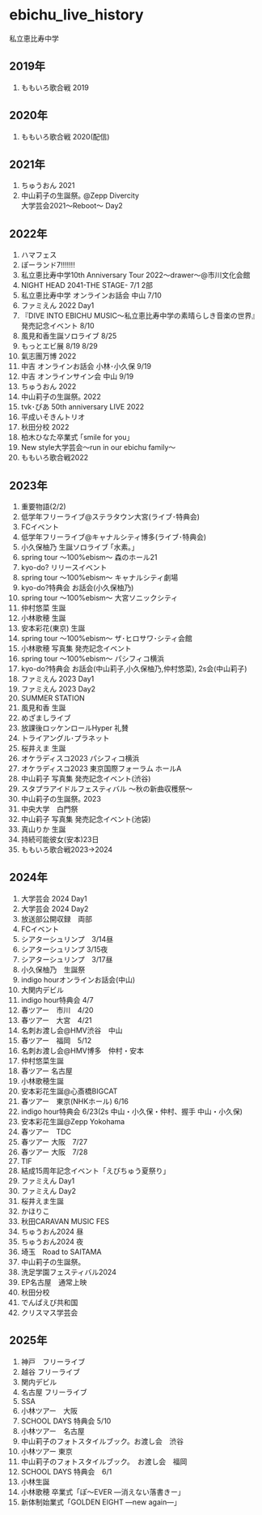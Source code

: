 # ebichu_live_history
私立恵比寿中学  
## 2019年
1. ももいろ歌合戦 2019  
## 2020年
1. ももいろ歌合戦 2020(配信)  
## 2021年
1. ちゅうおん 2021  
2. 中山莉子の生誕祭｡ @Zepp Divercity  
大学芸会2021～Reboot～ Day2  
## 2022年
1. ハマフェス  
2. ぽーランド7!!!!!!!  
3. 私立恵比寿中学10th Anniversary Tour 2022～drawer～@市川文化会館  
4. NIGHT HEAD 2041-THE STAGE- 7/1 2部  
5. 私立恵比寿中学 オンラインお話会 中山 7/10    
6. ファミえん 2022 Day1  
7. 『DIVE INTO EBICHU MUSIC～私立恵比寿中学の素晴らしき音楽の世界』 発売記念イベント 8/10   
8. 風見和香生誕ソロライブ 8/25  
9. もっとエビ展  8/19 8/29  
10. 氣志團万博 2022  
11. 中吉 オンラインお話会 小林･小久保 9/19  
12. 中吉 オンラインサイン会 中山 9/19  
13. ちゅうおん 2022  
14. 中山莉子の生誕祭｡ 2022  
15. tvk･ぴあ 50th anniversary LIVE 2022  
16. 平成いそきんトリオ  
17. 秋田分校 2022   
18. 柏木ひなた卒業式 ｢smile for you｣  
19. New style大学芸会～run in our ebichu family～  
20. ももいろ歌合戦2022  
## 2023年
1. 重要物語(2/2)  
2. 低学年フリーライブ@ステラタウン大宮(ライブ･特典会)  
3. FCイベント  
4. 低学年フリーライブ@キャナルシティ博多(ライブ･特典会)  
5. 小久保柚乃 生誕ソロライブ ｢水素｡｣  
6. spring tour 〜100%ebism〜 森のホール21  
7. kyo-do? リリースイベント  
8. spring tour 〜100%ebism〜 キャナルシティ劇場  
9. kyo-do?特典会 お話会(小久保柚乃)  
10. spring tour 〜100%ebism〜 大宮ソニックシティ  
11. 仲村悠菜 生誕  
12. 小林歌穂 生誕  
13. 安本彩花(東京) 生誕  
14. spring tour ～100%ebism～ ザ･ヒロサワ･シティ会館  
15. 小林歌穂 写真集 発売記念イベント  
16. spring tour 〜100%ebism〜 パシフィコ横浜  
17. kyo-do?特典会 お話会(中山莉子,小久保柚乃,仲村悠菜), 2s会(中山莉子)  
18. ファミえん 2023 Day1  
19. ファミえん 2023 Day2  
20. SUMMER STATION  
21. 風見和香 生誕  
22. めざましライブ    
23. 放課後ロッケンロールHyper 礼賛  
24. トライアングル･プラネット  
25. 桜井えま 生誕  
26. オケラディスコ2023 パシフィコ横浜  
27. オケラディスコ2023 東京国際フォーラム ホールA  
28. 中山莉子 写真集 発売記念イベント(渋谷)  
29. スタプラアイドルフェスティバル ～秋の新曲収穫祭～  
30. 中山莉子の生誕祭｡ 2023    
31. 中央大学　白門祭  
32. 中山莉子 写真集 発売記念イベント(池袋)  
33. 真山りか 生誕  
34. 持続可能彼女(安本)23日  
35. ももいろ歌合戦2023→2024  


## 2024年  
1. 大学芸会 2024 Day1  
2. 大学芸会 2024 Day2  
3. 放送部公開収録　両部  
4. FCイベント  
5. シアターシュリンプ　3/14昼  
6. シアターシュリンプ 3/15夜  
7. シアターシュリンプ　3/17昼  
8. 小久保柚乃　生誕祭  
9. indigo hourオンラインお話会(中山)  
10. 大関内デビル  
11. indigo hour特典会 4/7  
12. 春ツアー　市川　4/20  
13. 春ツアー　大宮　4/21  
14. 名刺お渡し会@HMV渋谷　中山  
15. 春ツアー　福岡　5/12  
16. 名刺お渡し会@HMV博多　仲村・安本  
17. 仲村悠菜生誕  
18. 春ツアー 名古屋  
19. 小林歌穂生誕  
20. 安本彩花生誕@心斎橋BIGCAT   
21. 春ツアー　東京(NHKホール) 6/16  
22. indigo hour特典会 6/23(2s 中山・小久保・仲村、握手 中山・小久保)  
23. 安本彩花生誕@Zepp Yokohama   
24. 春ツアー　TDC  
25. 春ツアー 大阪　7/27  
26. 春ツアー 大阪　7/28  
27. TIF  
28. 結成15周年記念イベント「えびちゅう夏祭り」  
29. ファミえん Day1  
30. ファミえん Day2  
31. 桜井えま生誕  
32. かほりこ  
32. 秋田CARAVAN MUSIC FES  
33. ちゅうおん2024 昼  
34. ちゅうおん2024 夜  
35. 埼玉　Road to SAITAMA  
36. 中山莉子の生誕祭。  
37. 洗足学園フェスティバル2024  
38. EP名古屋　通常上映    
38. 秋田分校  
39. でんぱえび共和国  
40. クリスマス学芸会

## 2025年
1. 神戸　フリーライブ
2. 越谷 フリーライブ  
3. 関内デビル
4. 名古屋 フリーライブ  
5. SSA  
6. 小林ツアー　大阪  
7. SCHOOL DAYS 特典会 5/10  
8. 小林ツアー　名古屋  
9. 中山莉子のフォトスタイルブック。お渡し会　渋谷  
10. 小林ツアー 東京  
11. 中山莉子のフォトスタイルブック。　お渡し会　福岡  
12. SCHOOL DAYS 特典会　6/1  
13. 小林生誕  
14. 小林歌穂 卒業式「ぽ〜EVER ―消えない落書きー」  
15. 新体制始業式「GOLDEN EIGHT ―new again―」  







